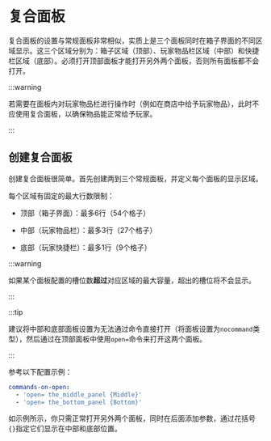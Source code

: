# 复合面板

复合面板的设置与常规面板非常相似，实质上是三个面板同时在箱子界面的不同区域显示。这三个区域分别为：箱子区域（顶部）、玩家物品栏区域（中部）和快捷栏区域（底部）。必须打开顶部面板才能打开另外两个面板，否则所有面板都不会打开。

:::warning

若需要在面板内对玩家物品栏进行操作时（例如在商店中给予玩家物品），此时不应使用复合面板，以确保物品能正常给予玩家。

:::

## 创建复合面板

创建复合面板很简单。首先创建两到三个常规面板，并定义每个面板的显示区域。

每个区域有固定的最大行数限制：

- 顶部（箱子界面）：最多6行（54个格子）

- 中部（玩家物品栏）：最多3行（27个格子）

- 底部（玩家快捷栏）：最多1行（9个格子）

:::warning

如果某个面板配置的槽位数**超过**对应区域的最大容量，超出的槽位将不会显示。

:::

:::tip

建议将中部和底部面板设置为无法通过命令直接打开（将面板设置为`nocommand`类型），然后通过在顶部面板中使用`open=`命令来打开这两个面板。

:::

参考以下配置示例：

```yaml
commands-on-open:
  - 'open= the_middle_panel {Middle}'
  - 'open= the_bottom_panel {Bottom}'
```

如示例所示，你只需正常打开另外两个面板，同时在后面添加参数，通过花括号`{}`指定它们显示在中部和底部位置。